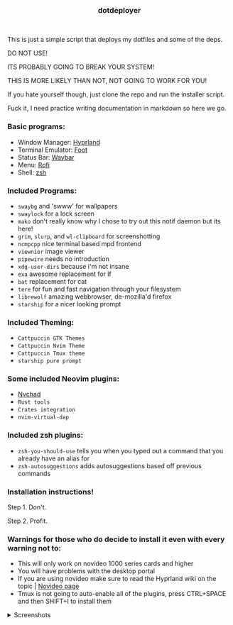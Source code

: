 <br>
<h3 align = "center"> dotdeployer </h3>
<br>

This is just a simple script that deploys my dotfiles and some of the deps.

DO NOT USE!

ITS PROBABLY GOING TO BREAK YOUR SYSTEM!

THIS IS MORE LIKELY THAN NOT, NOT GOING TO WORK FOR YOU!

If you hate yourself though, just clone the repo and run the 
installer script.

Fuck it, I need practice writing documentation in markdown so here we go.

### Basic programs:
- Window Manager: [Hyprland](https://github.com/hyprwm/Hyprland)
- Terminal Emulator: [Foot](https://github.com/r-c-f/foot)
- Status Bar: [Waybar](https://github.com/Alexays/Waybar)
- Menu: [Rofi](https://github.com/davatorium/rofi)
- Shell: [zsh](https://zsh.sourceforge.io/)

### Included Programs:
- `swaybg` and 'swww' for wallpapers
- `swaylock` for a lock screen
- `mako` don't really know why I chose to try out this notif daemon but its here!
- `grim`, `slurp`, and `wl-clipboard` for screenshotting
- `ncmpcpp` nice terminal based mpd frontend
- `viewnior` image viewer
- `pipewire` needs no introduction
- `xdg-user-dirs` because i'm not insane
- `exa` awesome replacement for lf
- `bat` replacement for cat
- `tere` for fun and fast navigation through your filesystem
- `librewolf` amazing webbrowser, de-mozilla'd firefox
- `starship` for a nicer looking prompt


### Included Theming:
- `Cattpuccin GTK Themes`
- `Cattpuccin Nvim Theme`
- `Cattpuccin Tmux theme`
- `starship pure prompt`

### Some included Neovim plugins:
- [Nvchad](https://nvchad.com/)
- `Rust tools`
- `Crates integration`
- `nvim-virtual-dap`

### Included zsh plugins:
- `zsh-you-should-use` tells you when you typed out a command that you already have an alias for
- `zsh-autosuggestions` adds autosuggestions based off previous commands

### Installation instructions!
Step 1. Don't.

Step 2. Profit.

### Warnings for those who do decide to install it even with every warning not to:
- This will only work on novideo 1000 series cards and higher 
- You will have problems with the desktop portal
- If you are using novideo make sure to read the Hyprland wiki on the topic | [Novideo page](https://wiki.hyprland.org/Nvidia/)
- Tmux is not going to auto-enable all of the plugins, press CTRL+SPACE and then SHIFT+I to install them

<details>
	<summary>Screenshots</summary>
	![A screenshot of the desktop with some applications open](/screenshots/tmux_nvim_librewolf_btop.png)
</details>